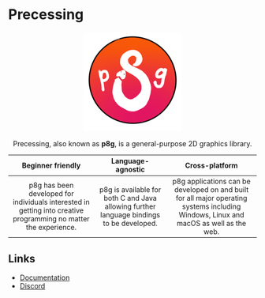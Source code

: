 # Precessing

<p align="center">
  <a href="https://bernhardfritz.github.io/p8g" target="_blank">
    <img alt="Precessing logo" src="docs/static/img/logo-dark.png">
  </a>
</p>

<p align="center">
  Precessing, also known as <b>p8g</b>, is a general-purpose 2D graphics library.
</p>

|                                                Beginner friendly                                                 |                                    Language-agnostic                                     |                                                   Cross-platform                                                   |
| :--------------------------------------------------------------------------------------------------------------: | :--------------------------------------------------------------------------------------: | :----------------------------------------------------------------------------------------------------------------: |
| p8g has been developed for individuals interested in getting into creative programming no matter the experience. | p8g is available for both C and Java allowing further language bindings to be developed. | p8g applications can be developed on and built for all major operating systems including Windows, Linux and macOS as well as the web. |

## Links

- [Documentation](https://bernhardfritz.github.io/p8g)
- [Discord](https://discord.gg/B3vrdJcra6)
